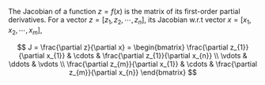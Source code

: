 The Jacobian of a function $z = f(x)$ is the matrix of its first-order partial derivatives. 
For a vector $z = [z_{1}, z_{2}, \cdots, z_{n}]$, its Jacobian w.r.t vector $x = [x_{1}, x_{2}, \cdots, x_{m}]$,

$$
J = \frac{\partial z}{\partial x} = \begin{bmatrix}
\frac{\partial z_{1}}{\partial x_{1}} & \cdots & \frac{\partial z_{1}}{\partial x_{n}} \\ \vdots & \ddots & \vdots  \\ \frac{\partial z_{m}}{\partial x_{1}} & \cdots & \frac{\partial z_{m}}{\partial x_{n}}
\end{bmatrix}
$$




